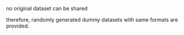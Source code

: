 no original dataset can be shared

therefore, randomly generated dummy datasets with same formats are provided.
